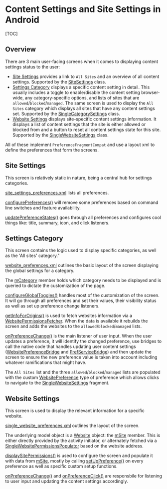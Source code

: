 # Content Settings and Site Settings in Android

[TOC]

## Overview

There are 3 main user-facing screens when it comes to displaying content
settings status to the user:

*   [Site Settings](#Site-Settings) provides a link to `All Sites` and an
    overview of all content settings. Supported by the
    [SiteSettings](https://cs.chromium.org/chromium/src/chrome/android/java/src/org/chromium/chrome/browser/settings/website/SiteSettings.java?g=0)
    class.
*   [Settings Category](#Settings-Category) displays a specific content setting
    in detail. This usually includes a toggle to enable/disable the content
    setting browser-wide, any category-specific options, and lists of sites that
    are `allowed`/`blocked`/`managed`. The same screen is used to display the
    `All Sites` category which displays all sites that have any content settings
    set. Supported by the
    [SingleCategorySettings](https://cs.chromium.org/chromium/src/chrome/android/java/src/org/chromium/chrome/browser/settings/website/SingleCategorySettings.java?type=cs&g=0)
    class.
*   [Website Settings](#Website-Settings) displays site-specific content
    settings information. It displays a list of content settings that the site
    is either allowed or blocked from and a button to reset all content settings
    state for this site. Supported by the
    [SingleWebsiteSettings](https://cs.chromium.org/chromium/src/chrome/android/java/src/org/chromium/chrome/browser/settings/website/SingleWebsiteSettings.java?type=cs&g=0)
    class.

All of these implement `PreferenceFragmentCompat` and use a layout xml to define
the preferences that form the screens.

## Site Settings

This screen is relatively static in nature, being a central hub for settings
categories.

[site_settings_preferences.xml](https://cs.chromium.org/chromium/src/chrome/android/java/res/xml/site_settings_preferences.xml?q=site_settings_preferences&sq=package:chromium&g=0&l=1)
lists all preferences.

[configurePreferences()](https://cs.chromium.org/chromium/src/chrome/android/java/src/org/chromium/chrome/browser/settings/website/SiteSettings.java?type=cs&g=0&l=53)
will remove some preferences based on command line switches and feature
availability.

[updatePreferenceStates()](https://cs.chromium.org/chromium/src/chrome/android/java/src/org/chromium/chrome/browser/settings/website/SiteSettings.java?type=cs&g=0&l=72)
goes through all preferences and configures cool things like: title, summary,
icon, and click listeners.

## Settings Category

This screen contains the logic used to display specific categories, as well as
the 'All sites' category."

[website_preferences.xml](https://cs.chromium.org/chromium/src/chrome/android/java/res/xml/website_preferences.xml?q=website_preferences&sq=package:chromium&g=0&l=1)
outlines the basic layout of the screen displaying the global settings for a
category.

The
[mCategory](https://cs.chromium.org/chromium/src/chrome/android/java/src/org/chromium/chrome/browser/settings/website/SingleCategorySettings.java?type=cs&g=0)
member holds which category needs to be displayed and is queried to dictate the
customization of the page.

[configureGlobalToggles()](https://cs.chromium.org/chromium/src/chrome/android/java/src/org/chromium/chrome/browser/settings/website/SingleCategorySettings.java?type=cs&g=0&l=821)
handles most of the customization of the screen. It will go through all
preferences and set their values, their visibility status as well as set up
preference change listeners.

[getInfoForOrigins()](https://cs.chromium.org/chromium/src/chrome/android/java/src/org/chromium/chrome/browser/settings/website/SingleCategorySettings.java?type=cs&q=configureGlobalToggles&g=0&l=143)
is used to fetch websites information via a
[WebsitePermissionsFetcher](https://cs.chromium.org/chromium/src/chrome/android/java/src/org/chromium/chrome/browser/settings/website/WebsitePermissionsFetcher.java).
When the data is available it rebuilds the screen and adds the websites to the
`allowed`/`blocked`/`managed` lists.

[onPreferenceChange()](https://cs.chromium.org/chromium/src/chrome/android/java/src/org/chromium/chrome/browser/settings/website/SingleCategorySettings.java?type=cs&g=0&l=464)
is the main listener of user input. When the user updates a preference, it will
identify the changed preference, use bridges to call the native code that
handles updating user content settings
([WebsitePreferenceBridge](https://cs.chromium.org/chromium/src/chrome/android/java/src/org/chromium/chrome/browser/settings/website/WebsitePreferenceBridge.java)
and
[PrefServiceBridge](https://cs.chromium.org/chromium/src/chrome/browser/preferences/android/java/src/org/chromium/chrome/browser/preferences/PrefServiceBridge.java?q=PrefServiceBridge&sq=package:chromium&g=0&l=18))
and then update the screen to ensure the new preference value is taken into
account including whatever ramifications that might have.

The `All Sites` list and the three `allowed`/`blocked`/`managed` lists are
populated with the custom
[WebsitePreference](https://cs.chromium.org/chromium/src/chrome/android/java/src/org/chromium/chrome/browser/settings/website/WebsitePreference.java)
type of preference which allows clicks to navigate to the
[SingleWebsiteSettings](https://cs.chromium.org/chromium/src/chrome/android/java/src/org/chromium/chrome/browser/settings/website/SingleWebsiteSettings.java)
fragment.

## Website Settings

This screen is used to display the relevant information for a specific website.

[single_website_preferences.xml](https://cs.chromium.org/chromium/src/chrome/android/java/res/xml/single_website_preferences.xml?q=single_website_preferences&sq=package:chromium&dr)
outlines the layout of the screen.

The underlying model object is a
[Website](https://cs.chromium.org/chromium/src/chrome/android/java/src/org/chromium/chrome/browser/settings/website/Website.java)
object: the
[mSite](https://cs.chromium.org/chromium/src/chrome/android/java/src/org/chromium/chrome/browser/settings/website/SingleWebsiteSettings.java?l=108)
member. This is either directly provided by the activity initiator, or
alternately fetched via a
[SingleWebsitePermissionsPopulator](https://cs.chromium.org/chromium/src/chrome/android/java/src/org/chromium/chrome/browser/settings/website/SingleWebsiteSettings.java?l=121)
based on the website address.

[displaySitePermissions()](https://cs.chromium.org/chromium/src/chrome/android/java/src/org/chromium/chrome/browser/settings/website/SingleWebsiteSettings.java?l=300)
is used to configure the screen and populate it with data from
[mSite](https://cs.chromium.org/chromium/src/chrome/android/java/src/org/chromium/chrome/browser/settings/website/SingleWebsiteSettings.java?l=108),
mostly by calling
[setUpPreference()](https://cs.chromium.org/chromium/src/chrome/android/java/src/org/chromium/chrome/browser/settings/website/SingleWebsiteSettings.java?g=0&l=332)
on every preference as well as specific custom setup functions.

[onPreferenceChange()](https://cs.chromium.org/chromium/src/chrome/android/java/src/org/chromium/chrome/browser/settings/website/SingleWebsiteSettings.java?g=0&l=879)
and
[onPreferenceClick()](https://cs.chromium.org/chromium/src/chrome/android/java/src/org/chromium/chrome/browser/settings/website/SingleWebsiteSettings.java?g=0&l=896)
are responsbile for listening to user input and updating the content settings
accordingly.
